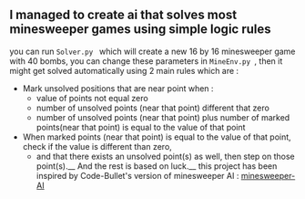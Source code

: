 ## I managed to create ai that solves most minesweeper games using simple logic rules

you can run ```Solver.py ``` which will create a new 16 by 16 minesweeper game with 40 bombs, you can change these parameters in ```MineEnv.py ```, then it might get solved automatically using 2 main rules which are :
- Mark unsolved positions that are near point when :
	- value of points not equal zero
	- number of unsolved points (near that point) different that zero
	- number of unsolved points (near that point) plus number of marked points(near that point) is equal to the value of that point
- When marked points (near that point) is equal to the value of that point, check if the value is different than zero, 
	- and that there exists an unsolved point(s) as well, then step on those point(s).__
And the rest is based on luck.__
this project has been inspired by Code-Bullet's version of minesweeper AI : [minesweeper-AI](https://github.com/Code-Bullet/minesweeper-AI)